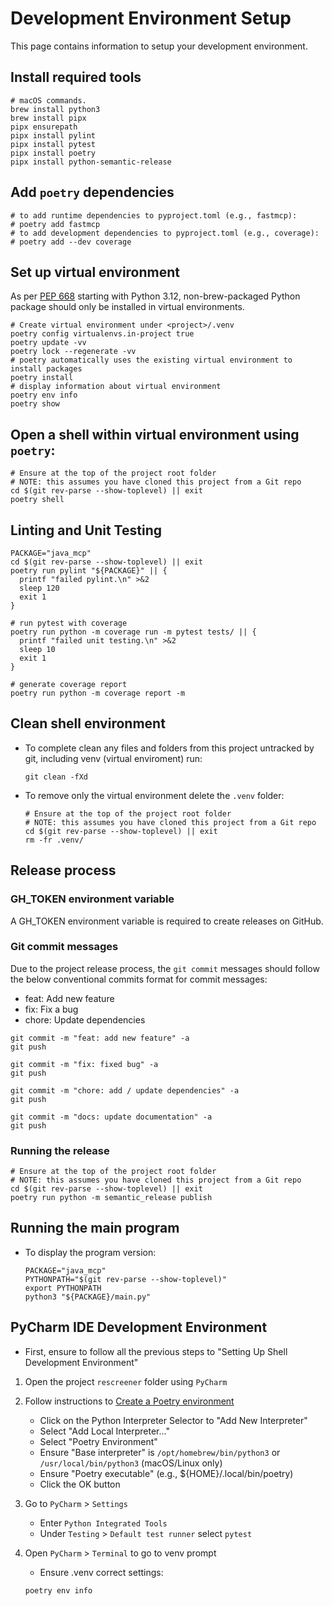 # Development Environment Setup

This page contains information to setup your development environment.

## Install required tools

```shell
# macOS commands.
brew install python3
brew install pipx
pipx ensurepath
pipx install pylint
pipx install pytest
pipx install poetry
pipx install python-semantic-release
```

## Add `poetry` dependencies

```shell
# to add runtime dependencies to pyproject.toml (e.g., fastmcp):
# poetry add fastmcp
# to add development dependencies to pyproject.toml (e.g., coverage):
# poetry add --dev coverage
```

## Set up virtual environment

As per [PEP 668](https://peps.python.org/pep-0668/) starting with Python 3.12,
non-brew-packaged Python package should only be installed in virtual
environments.

```shell
# Create virtual environment under <project>/.venv
poetry config virtualenvs.in-project true
poetry update -vv
poetry lock --regenerate -vv
# poetry automatically uses the existing virtual environment to install packages
poetry install
# display information about virtual environment 
poetry env info
poetry show
```

## Open a shell within virtual environment using `poetry`:

```shell
# Ensure at the top of the project root folder
# NOTE: this assumes you have cloned this project from a Git repo
cd $(git rev-parse --show-toplevel) || exit
poetry shell
```

## Linting and Unit Testing

   ```shell
   PACKAGE="java_mcp"
   cd $(git rev-parse --show-toplevel) || exit
   poetry run pylint "${PACKAGE}" || {
     printf "failed pylint.\n" >&2
     sleep 120
     exit 1
   }

   # run pytest with coverage
   poetry run python -m coverage run -m pytest tests/ || {
     printf "failed unit testing.\n" >&2
     sleep 10
     exit 1
   }

   # generate coverage report
   poetry run python -m coverage report -m
   ```

## Clean shell environment

- To complete clean any files and folders from this project untracked by git,
  including venv (virtual enviroment) run:

    ```shell
    git clean -fXd
    ```

- To remove only the virtual environment delete the `.venv` folder:

    ```shell
    # Ensure at the top of the project root folder
    # NOTE: this assumes you have cloned this project from a Git repo
    cd $(git rev-parse --show-toplevel) || exit
    rm -fr .venv/
    ```

## Release process

### GH_TOKEN environment variable

A GH_TOKEN environment variable is required to create releases on GitHub.

### Git commit messages

Due to the project release process, the `git commit` messages should follow the
below conventional commits format for commit messages:

- feat: Add new feature
- fix: Fix a bug
- chore: Update dependencies

```shell
git commit -m "feat: add new feature" -a
git push
```

```shell
git commit -m "fix: fixed bug" -a
git push
```

```shell
git commit -m "chore: add / update dependencies" -a
git push
```

```shell
git commit -m "docs: update documentation" -a
git push
```


### Running the release

```shell
# Ensure at the top of the project root folder
# NOTE: this assumes you have cloned this project from a Git repo
cd $(git rev-parse --show-toplevel) || exit
poetry run python -m semantic_release publish
```

## Running the main program

- To display the program version:

    ```shell
    PACKAGE="java_mcp"
    PYTHONPATH="$(git rev-parse --show-toplevel)"
    export PYTHONPATH
    python3 "${PACKAGE}/main.py"
    ```

## PyCharm IDE Development Environment

- First, ensure to follow all the previous steps to "Setting Up Shell
  Development Environment"

1. Open the project `rescreener` folder using `PyCharm`
2. Follow instructions
   to [Create a Poetry environment](https://www.jetbrains.com/help/pycharm/poetry.html#poetry-env)
    - Click on the Python Interpreter Selector to "Add New Interpreter"
    - Select "Add Local Interpreter..."
    - Select "Poetry Environment"
    - Ensure "Base interpreter" is `/opt/homebrew/bin/python3` or
      `/usr/local/bin/python3` (macOS/Linux only)
    - Ensure "Poetry executable" (e.g., ${HOME}/.local/bin/poetry)
    - Click the OK button
3. Go to `PyCharm` > `Settings`
    - Enter `Python Integrated Tools`
    - Under `Testing` > `Default test runner` select `pytest`
4. Open `PyCharm` > `Terminal` to go to venv prompt
    - Ensure .venv correct settings:

    ```shell
    poetry env info
    ```

